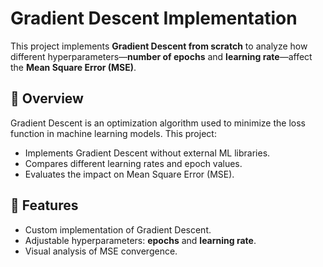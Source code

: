 # Gradient Descent Implementation 

This project implements **Gradient Descent from scratch** to analyze how different hyperparameters—**number of epochs** and **learning rate**—affect the **Mean Square Error (MSE)**.

## 🚀 Overview
Gradient Descent is an optimization algorithm used to minimize the loss function in machine learning models. This project:
- Implements Gradient Descent without external ML libraries.
- Compares different learning rates and epoch values.
- Evaluates the impact on Mean Square Error (MSE).

## 📌 Features
- Custom implementation of Gradient Descent.
- Adjustable hyperparameters: **epochs** and **learning rate**.
- Visual analysis of MSE convergence.
